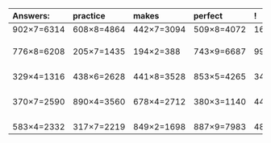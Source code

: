 | Answers: | practice | makes | perfect | ! |
| :--- | :--- | :--- | :--- | :--- |
| 902×7=6314 | 608×8=4864 | 442×7=3094 | 509×8=4072 | 162×4=648 | 
|   |   |   |   |   | 
|   |   |   |   |   | 
|   |   |   |   |   | 
| 776×8=6208 | 205×7=1435 | 194×2=388 | 743×9=6687 | 993×8=7944 | 
|   |   |   |   |   | 
|   |   |   |   |   | 
|   |   |   |   |   | 
|   |   |   |   |   | 
| 329×4=1316 | 438×6=2628 | 441×8=3528 | 853×5=4265 | 341×9=3069 | 
|   |   |   |   |   | 
|   |   |   |   |   | 
|   |   |   |   |   | 
|   |   |   |   |   | 
| 370×7=2590 | 890×4=3560 | 678×4=2712 | 380×3=1140 | 447×3=1341 | 
|   |   |   |   |   | 
|   |   |   |   |   | 
|   |   |   |   |   | 
|   |   |   |   |   | 
| 583×4=2332 | 317×7=2219 | 849×2=1698 | 887×9=7983 | 486×6=2916 | 
